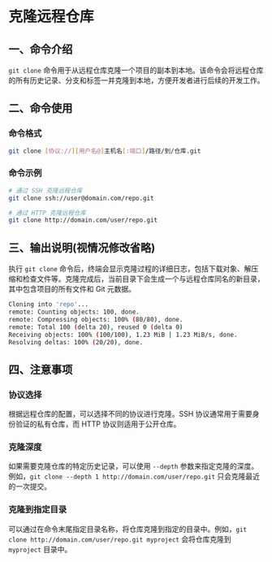 # 克隆远程仓库

## 一、命令介绍

`git clone` 命令用于从远程仓库克隆一个项目的副本到本地。该命令会将远程仓库的所有历史记录、分支和标签一并克隆到本地，方便开发者进行后续的开发工作。

## 二、命令使用

### 命令格式

```bash
git clone [协议://][用户名@]主机名[:端口]/路径/到/仓库.git
```

### 命令示例

```bash
# 通过 SSH 克隆远程仓库
git clone ssh://user@domain.com/repo.git

# 通过 HTTP 克隆远程仓库
git clone http://domain.com/user/repo.git
```

## 三、输出说明(视情况修改省略)

执行 `git clone` 命令后，终端会显示克隆过程的详细日志，包括下载对象、解压缩和检查文件等。克隆完成后，当前目录下会生成一个与远程仓库同名的新目录，其中包含项目的所有文件和 Git 元数据。

```bash
Cloning into 'repo'...
remote: Counting objects: 100, done.
remote: Compressing objects: 100% (80/80), done.
remote: Total 100 (delta 20), reused 0 (delta 0)
Receiving objects: 100% (100/100), 1.23 MiB | 1.23 MiB/s, done.
Resolving deltas: 100% (20/20), done.
```

## 四、注意事项

### 协议选择

根据远程仓库的配置，可以选择不同的协议进行克隆。SSH 协议通常用于需要身份验证的私有仓库，而 HTTP 协议则适用于公开仓库。

### 克隆深度

如果需要克隆仓库的特定历史记录，可以使用 `--depth` 参数来指定克隆的深度。例如，`git clone --depth 1 http://domain.com/user/repo.git` 只会克隆最近的一次提交。

### 克隆到指定目录

可以通过在命令末尾指定目录名称，将仓库克隆到指定的目录中。例如，`git clone http://domain.com/user/repo.git myproject` 会将仓库克隆到 `myproject` 目录中。